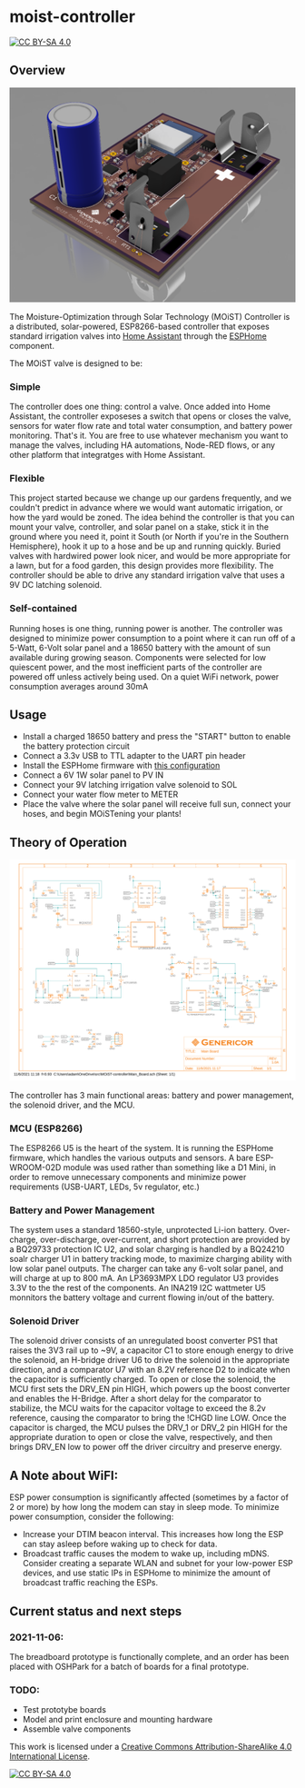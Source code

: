 # moist-controller
[![CC BY-SA 4.0][cc-by-sa-shield]][cc-by-sa]

## Overview

![Board Render](/images/Main_Board.png?raw=true)

The Moisture-Optimization through Solar Technology (MOiST) Controller is a distributed, solar-powered, ESP8266-based
controller that exposes standard irrigation valves into [Home Assistant](https://www.home-assistant.io/) through
the [ESPHome](https://esphome.io/) component.

The MOiST valve is designed to be:

### Simple

The controller does one thing: control a valve. Once added into Home Assistant, the controller exposeses a switch that
opens or closes the valve, sensors for water flow rate and total water consumption, and battery power monitoring. That's
it. You are free to use whatever mechanism you want to manage the valves, including HA automations, Node-RED flows, or
any other platform that integratges with Home Assistant.

### Flexible

This project started because we change up our gardens frequently, and we couldn't predict in advance where we would want
automatic irrigation, or how the yard would be zoned. The idea behind the controller is that you can mount your valve, 
controller, and solar panel on a stake, stick it in the ground where you need it, point it South (or North if you're in
the Southern Hemisphere), hook it up to a hose and be up and running quickly. Buried valves with hardwired power look
nicer, and would be more appropriate for a lawn, but for a food garden, this design provides more flexibility. The
controller should be able to drive any standard irrigation valve that uses a 9V DC latching solenoid.

### Self-contained

Running hoses is one thing, running power is another. The controller was designed to minimize power consumption to a
point where it can run off of a 5-Watt, 6-Volt solar panel and a 18650 battery with the amount of sun available during
growing season. Components were selected for low quiescent power, and the most inefficient parts of the controller are
powered off unless actively being used. On a quiet WiFi network, power consumption averages around 30mA

## Usage

- Install a charged 18650 battery and press the "START" button to enable the battery protection circuit
- Connect a 3.3v USB to TTL adapter to the UART pin header
- Install the ESPHome firmware with [this configuration](/moist-valve.yaml)
- Connect a 6V 1W solar panel to PV IN
- Connect your 9V latching irrigation valve solenoid to SOL
- Connect your water flow meter to METER
- Place the valve where the solar panel will receive full sun, connect your hoses, and begin MOiSTening your plants!

## Theory of Operation

![Schematic](/images/Main_Board.svg?raw=true)

The controller has 3 main functional areas: battery and power management, the solenoid driver, and the MCU.

### MCU (ESP8266)

The ESP8266 U5 is the heart of the system. It is running the ESPHome firmware, which handles the various outputs and sensors.
A bare ESP-WROOM-02D module was used rather than something like a D1 Mini, in order to remove unnecessary components and
minimize power requirements (USB-UART, LEDs, 5v regulator, etc.)

### Battery and Power Management

The system uses a standard 18560-style, unprotected Li-ion battery. Over-charge, over-discharge, over-current, and short
protection are provided by a BQ29733 protection IC U2, and solar charging is handled by a BQ24210 soalr charger U1 in battery
tracking mode, to maximize charging ability with low solar panel outputs. The charger can take any 6-volt solar panel, and
will charge at up to 800 mA. An LP3693MPX LDO regulator U3 provides 3.3V to the the rest of the components. An INA219 I2C
wattmeter U5 monnitors the battery voltage and current flowing in/out of the battery.

### Solenoid Driver

The solenoid driver consists of an unregulated boost converter PS1 that raises the 3V3 rail up to ~9V, a capacitor C1 to store
enough energy to drive the solenoid, an H-bridge driver U6 to drive the solenoid in the appropriate direction, and a comparator 
U7 with an 8.2V reference D2 to indicate when the capacitor is sufficiently charged. To open or close the solenoid, the MCU first
sets the DRV_EN pin HIGH, which powers up the boost converter and enables the H-Bridge. After a short delay for the comparator
to stabilize, the MCU waits for the capacitor voltage to exceed the 8.2v reference, causing the comparator to bring the
!CHGD line LOW. Once the capacitor is charged, the MCU pulses the DRV_1 or DRV_2 pin HIGH for the appropriate duration to open or
close the valve, respectively, and then brings DRV_EN low to power off the driver circuitry and preserve energy.

## A Note about WiFI:

ESP power consumption is significantly affected (sometimes by a factor of 2 or more) by how long the modem can stay in sleep mode.
To minimize power consumption, consider the following:

- Increase your DTIM beacon interval. This increases how long the ESP can stay asleep before waking up to check for data.
- Broadcast traffic causes the modem to wake up, including mDNS. Consider creating a separate WLAN and subnet for your low-power ESP devices, and use static IPs in ESPHome to minimize the amount of broadcast traffic reaching the ESPs.

## Current status and next steps

### 2021-11-06:
The breadboard prototype is functionally complete, and an order has been placed with OSHPark for a batch of boards for a
final prototype. 

### TODO:
- Test prototybe boards
- Model and print enclosure and mounting hardware
- Assemble valve components


This work is licensed under a
[Creative Commons Attribution-ShareAlike 4.0 International License][cc-by-sa].

[![CC BY-SA 4.0][cc-by-sa-image]][cc-by-sa]

[cc-by-sa]: http://creativecommons.org/licenses/by-sa/4.0/
[cc-by-sa-image]: https://licensebuttons.net/l/by-sa/4.0/88x31.png
[cc-by-sa-shield]: https://img.shields.io/badge/License-CC%20BY--SA%204.0-lightgrey.svg
